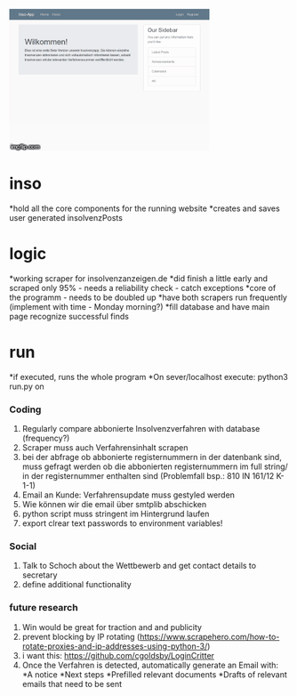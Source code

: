 ![](2etth5.gif)


# inso
  *hold all the core components for the running website
  *creates and saves user generated insolvenzPosts
# logic
  *working scraper for insolvenzanzeigen.de
  *did finish a little early and scraped only 95% - needs a reliability check - catch exceptions
  *core of the programm - needs to be doubled up 
  *have both scrapers run frequently (implement with time - Monday morning?)
  *fill database and have main page recognize successful finds
# run
  *if executed, runs the whole program
  *On sever/localhost execute: python3 run.py on

### Coding
1. Regularly compare abbonierte Insolvenzverfahren with database (frequency?)
2. Scraper muss auch Verfahrensinhalt scrapen
3. bei der abfrage ob abbonierte registernummern in der datenbank sind, muss gefragt werden ob die abbonierten registernummern im full string/ in der registernummer enthalten sind (Problemfall bsp.: 810 IN 161/12 K-1-1)
3. Email an Kunde: Verfahrensupdate muss gestyled werden
4. Wie können wir die email über smtplib abschicken
5. python script muss stringent im Hintergrund laufen
6. export clrear text passwords to environment variables! 

### Social
1. Talk to Schoch about the Wettbewerb and get contact details to secretary
2. define additional functionality

### future research
1. Win would be great for traction and and publicity
2. prevent blocking by IP rotating (https://www.scrapehero.com/how-to-rotate-proxies-and-ip-addresses-using-python-3/)
3. i want this: https://github.com/cgoldsby/LoginCritter
2. Once the Verfahren is detected, automatically generate an Email with:
  *A notice
  *Next steps
  *Prefilled relevant documents
  *Drafts of relevant emails that need to be sent
